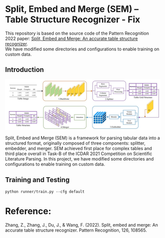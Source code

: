# Split, Embed and Merge (SEM) – Table Structure Recognizer - Fix

This repository is based on the source code of the Pattern Recognition 2022 paper: [Split, Embed and Merge: An accurate table structure recognizer](https://arxiv.org/abs/2107.05214).  
We have modified some directories and configurations to enable training on custom data.


## Introduction

![pipeline](./images/pipeline.jpg)

Split, Embed and Merge (SEM) is a framework for parsing tabular data into a structured format, originally composed of three components: splitter, embedder, and merger. SEM achieved first place for complex tables and third place overall in Task-B of the ICDAR 2021 Competition on Scientific Literature Parsing. In this project, we have modified some directories and configurations to enable training on custom data.


## Training and Testing

```shell
python runner/train.py --cfg default
```
# Reference:

Zhang, Z., Zhang, J., Du, J., & Wang, F. (2022).
Split, embed and merge: An accurate table structure recognizer.
Pattern Recognition, 126, 108565.
